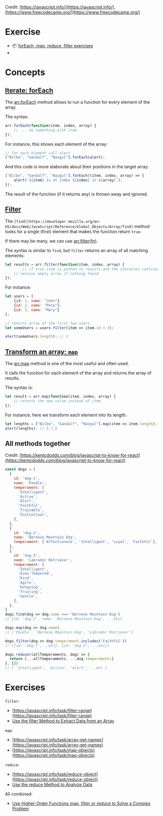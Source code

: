 Credit: [https://javascript.info/](https://javascript.info/), [https://www.freecodecamp.org/](https://www.freecodecamp.org/)


# Exercise
- 📦 [forEach, map, reduce, filter exercises](https://codesandbox.io/s/js-for-react-foreach-map-reduce-filter-3pmzx)
- 


# Concepts

## [Iterate: forEach](https://javascript.info/array-methods#iterate-foreach)

The [arr.forEach](https://developer.mozilla.org/en-US/docs/Web/JavaScript/Reference/Global_Objects/Array/forEach) method allows to run a function for every element of the array.

The syntax:

```jsx
arr.forEach(function(item, index, array) {
	// ... do something with item
});
```

For instance, this shows each element of the array:

```jsx
// for each element call alert
["Bilbo", "Gandalf", "Nazgul"].forEach(alert);
```

And this code is more elaborate about their positions in the target array:

```jsx
["Bilbo", "Gandalf", "Nazgul"].forEach((item, index, array) => {
	alert(`${item} is at index ${index} in ${array}`);
});
```

The result of the function (if it returns any) is thrown away and ignored.

## [Filter](https://javascript.info/array-methods#filter)

The `[find](https://developer.mozilla.org/en-US/docs/Web/JavaScript/Reference/Global_Objects/Array/find)` method looks for a single (first) element that makes the function return `true`.

If there may be many, we can use [arr.filter(fn)](https://developer.mozilla.org/en-US/docs/Web/JavaScript/Reference/Global_Objects/Array/filter).

The syntax is similar to `find`, but `filter` returns an array of all matching elements:

```jsx
let results = arr.filter(function(item, index, array) {
		// if true item is pushed to results and the iteration continue
	// returns empty array if nothing found
});
```

For instance:

```jsx
let users = [
	{id: 1, name: "John"},
	{id: 2, name: "Pete"},
	{id: 3, name: "Mary"}
];

// returns array of the first two users
let someUsers = users.filter(item => item.id < 3);

alert(someUsers.length); // 2
```

## [Transform an array: `map`](https://javascript.info/array-methods#map)

The [arr.map](https://developer.mozilla.org/en-US/docs/Web/JavaScript/Reference/Global_Objects/Array/map) method is one of the most useful and often used.

It calls the function for each element of the array and returns the array of results.

The syntax is:

```jsx
let result = arr.map(function(item, index, array) {
	// returns the new value instead of item
});
```

For instance, here we transform each element into its length:

```jsx
let lengths = ["Bilbo", "Gandalf", "Nazgul"].map(item => item.length);
alert(lengths); // 5,7,6
```

## All methods together

Credit: [https://kentcdodds.com/blog/javascript-to-know-for-react](https://kentcdodds.com/blog/javascript-to-know-for-react)

```jsx
const dogs = [
  {
    id: 'dog-1',
    name: 'Poodle',
    temperament: [
      'Intelligent',
      'Active',
      'Alert',
      'Faithful',
      'Trainable',
      'Instinctual',
    ],
  },
  {
    id: 'dog-2',
    name: 'Bernese Mountain Dog',
    temperament: ['Affectionate', 'Intelligent', 'Loyal', 'Faithful'],
  },
  {
    id: 'dog-3',
    name: 'Labrador Retriever',
    temperament: [
      'Intelligent',
      'Even Tempered',
      'Kind',
      'Agile',
      'Outgoing',
      'Trusting',
      'Gentle',
    ],
  },
]
dogs.find(dog => dog.name === 'Bernese Mountain Dog')
// {id: 'dog-2', name: 'Bernese Mountain Dog', ...etc}

dogs.map(dog => dog.name)
// ['Poodle', 'Bernese Mountain Dog', 'Labrador Retriever']

dogs.filter(dog => dog.temperament.includes('Faithful'))
// [{id: 'dog-1', ..etc}, {id: 'dog-2', ...etc}]

dogs.reduce((allTemperaments, dog) => {
  return [...allTemperaments, ...dog.temperaments]
}, [])
// [ 'Intelligent', 'Active', 'Alert', ...etc ]
```

# Exercises

`filter`:

- [https://javascript.info/task/filter-range](https://javascript.info/task/filter-range)
- [Use the filter Method to Extract Data from an Array](https://www.freecodecamp.org/learn/javascript-algorithms-and-data-structures/functional-programming/use-the-filter-method-to-extract-data-from-an-array)

`map`:

- [https://javascript.info/task/array-get-names](https://javascript.info/task/array-get-names)
- [https://javascript.info/task/map-objects](https://javascript.info/task/map-objects)

`reduce`:

- [https://javascript.info/task/reduce-object](https://javascript.info/task/reduce-object)
- [Use the reduce Method to Analyze Data](https://www.freecodecamp.org/learn/javascript-algorithms-and-data-structures/functional-programming/use-the-reduce-method-to-analyze-data)

All combined:

- [Use Higher-Order Functions map, filter or reduce to Solve a Complex Problem](https://www.freecodecamp.org/learn/javascript-algorithms-and-data-structures/functional-programming/use-higher-order-functions-map-filter-or-reduce-to-solve-a-complex-problem)
